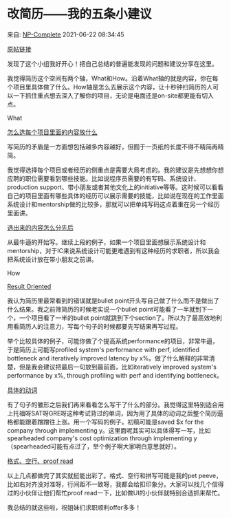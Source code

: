 # 改简历——我的五条小建议

来自: [NP-Complete](https://www.douban.com/people/ptsnmg/?_i=7376049FQMtshO) 2021-06-22 08:34:45

[原帖链接](https://www.douban.com/group/topic/231763869/?_i=7376022FQMtshO)

发现了这个小组我好开心！把自己总结的普遍能发现的问题和建议分享在这里。

我觉得简历这个空间有两个轴，What和How。沿着What轴的就是内容，你在每个项目里具体做了什么。How轴是怎么去展示这个内容，让十秒钟扫简历的人可以一下抓住重点想去深入了解你的项目，无论是电面还是on-site都更能有切入点。

What

<ins>怎么选每个项目里面的内容放什么</ins>

写简历的矛盾是一方面想包括越多内容越好，但囿于一页纸的长度不得不精简再精简。

我觉得选择每个项目或者经历的侧重点是需要大局考虑的。我的建议是先想想你想应聘的职位需要看到哪些技能。比如说程序员需要的有写码、系统设计、production support、带小朋友或者其他文化上的initiative等等。这时候可以看看自己的项目里面有哪些具体的经历可以展示需要的技能，比如说在现在的工作里面系统设计和mentorship做的比较多，那就可以把单纯写码这点着重在另一个经历里面讲。

<ins>选出来的内容怎么分先后</ins>

从最牛逼的开始写。继续上段的例子，如果一个项目里面想展示系统设计和mentorship，对于IC来说系统设计可能更难遇到有这种经历的求职者，所以我会把系统设计放在带小朋友之前讲。

How

<ins>Result Oriented</ins>

我认为简历里最常看到的错误就是bullet point开头写自己做了什么而不是做出了什么结果。我之前筛简历的时候老实说一个bullet point可能看了一半就到下一个，一个项目看了一半的bullet point就跳到下个section了。所以为了最高效地利用看简历人的注意力，写每个句子的时候都要先写结果再写过程。

举个比较具体的例子，可能你做了个提高系统performance的项目，非常牛逼，于是简历上可能写profiled system's performance with perf, identified bottleneck and iteratively improved latency by x%。做了什么解释的非常清楚，但是我会建议把最后一句放到最前面，比如iteratively improved system's performance by x%, through profiling with perf and identifying bottleneck。

<ins>具体的动词</ins>

有了句子的雏形之后我们再来看看怎么写干了什么的部分。我觉得这里特别适合用上托福呀SAT呀GRE呀这种考试背过的单词，因为用了具体的动词之后整个简历逼格都能跟着蹭蹭往上涨。用一个写码的例子。初稿可能是saved $x for the company through implementing y。这里面呢其实可以具体得写一写，比如spearheaded company's cost optimization through implementing y（spearheaded可能有点过了，举个例子啊大家明白意思就好）。

<ins>格式、空行、proof read</ins>

以上几点都做完了其实就挺能出彩了。格式、空行和拼写可能是我的pet peeve，比如右对齐没对准呀，行间距不一致呀，我都会给扣印象分。大家可以找几个信得过的小伙伴让他们帮忙proof read一下，比如做UI的小伙伴就特别合适抓来帮忙。

我总结的就这些啦，祝姐妹们求职顺利offer多多！